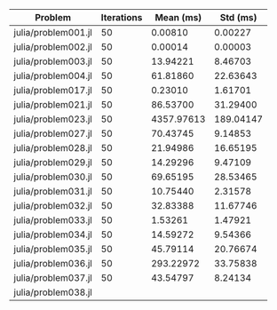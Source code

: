 | Problem | Iterations | Mean (ms) | Std (ms) |
| ------- | ---------- | --------- | -------- |
| julia/problem001.jl | 50 | 0.00810 | 0.00227 |
| julia/problem002.jl | 50 | 0.00014 | 0.00003 |
| julia/problem003.jl | 50 | 13.94221 | 8.46703 |
| julia/problem004.jl | 50 | 61.81860 | 22.63643 |
| julia/problem017.jl | 50 | 0.23010 | 1.61701 |
| julia/problem021.jl | 50 | 86.53700 | 31.29400 |
| julia/problem023.jl | 50 | 4357.97613 | 189.04147 |
| julia/problem027.jl | 50 | 70.43745 | 9.14853 |
| julia/problem028.jl | 50 | 21.94986 | 16.65195 |
| julia/problem029.jl | 50 | 14.29296 | 9.47109 |
| julia/problem030.jl | 50 | 69.65195 | 28.53465 |
| julia/problem031.jl | 50 | 10.75440 | 2.31578 |
| julia/problem032.jl | 50 | 32.83388 | 11.67746 |
| julia/problem033.jl | 50 | 1.53261 | 1.47921 |
| julia/problem034.jl | 50 | 14.59272 | 9.54366 |
| julia/problem035.jl | 50 | 45.79114 | 20.76674 |
| julia/problem036.jl | 50 | 293.22972 | 33.75838 |
| julia/problem037.jl | 50 | 43.54797 | 8.24134 |
| julia/problem038.jl | 